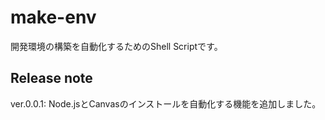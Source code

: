 # make-env
開発環境の構築を自動化するためのShell Scriptです。

## Release note
ver.0.0.1: Node.jsとCanvasのインストールを自動化する機能を追加しました。